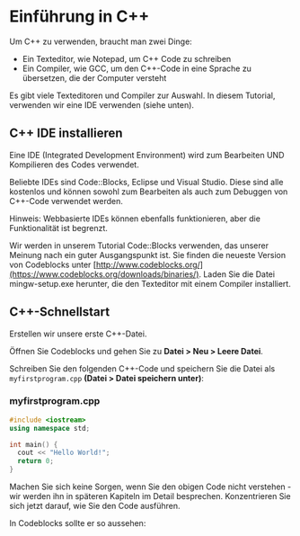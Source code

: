 # Einführung in C++
Um C++ zu verwenden, braucht man zwei Dinge:

- Ein Texteditor, wie Notepad, um C++ Code zu schreiben
- Ein Compiler, wie GCC, um den C++-Code in eine Sprache zu übersetzen, die der Computer versteht

Es gibt viele Texteditoren und Compiler zur Auswahl. In diesem Tutorial, verwenden wir eine IDE verwenden (siehe unten).

## C++ IDE installieren

Eine IDE (Integrated Development Environment) wird zum Bearbeiten UND Kompilieren des Codes verwendet.

Beliebte IDEs sind Code::Blocks, Eclipse und Visual Studio. Diese sind alle kostenlos und können sowohl zum Bearbeiten als auch zum Debuggen von C++-Code verwendet werden.

Hinweis: Webbasierte IDEs können ebenfalls funktionieren, aber die Funktionalität ist begrenzt.

Wir werden in unserem Tutorial Code::Blocks verwenden, das unserer Meinung nach ein guter Ausgangspunkt ist. Sie finden die neueste Version von Codeblocks unter [http://www.codeblocks.org/](https://www.codeblocks.org/downloads/binaries/). Laden Sie die Datei mingw-setup.exe herunter, die den Texteditor mit einem Compiler installiert.

## C++-Schnellstart
Erstellen wir unsere erste C++-Datei. 

Öffnen Sie Codeblocks und gehen Sie zu **Datei > Neu > Leere Datei**. 

Schreiben Sie den folgenden C++-Code und speichern Sie die Datei als `myfirstprogram.cpp` **(Datei > Datei speichern unter)**:
### myfirstprogram.cpp
```c++
#include <iostream>
using namespace std;

int main() {
  cout << "Hello World!";
  return 0;
} 
```

Machen Sie sich keine Sorgen, wenn Sie den obigen Code nicht verstehen - wir werden ihn in späteren Kapiteln im Detail besprechen. Konzentrieren Sie sich jetzt darauf, wie Sie den Code ausführen. 

In Codeblocks sollte er so aussehen:
[]()
